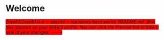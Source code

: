 <h1> Welcome</h1>

<i style="background:red;">
Zoya10/Zoya10 is a ✨ special ✨ repository because its `README.md` (this file) appears on your GitHub profile.
You can click the Preview link to take a look at your changes.
--->
